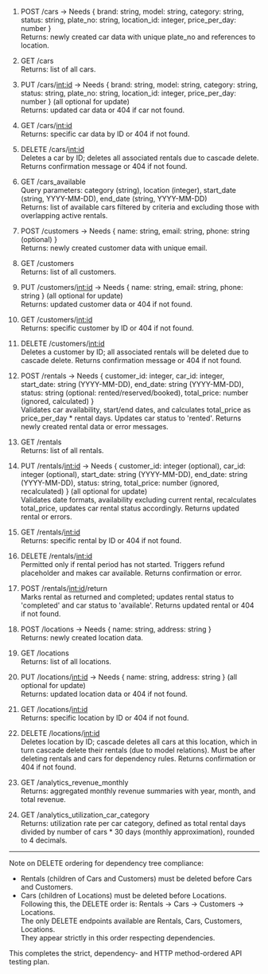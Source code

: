 1. POST /cars -> Needs { brand: string, model: string, category: string, status: string, plate_no: string, location_id: integer, price_per_day: number }  
   Returns: newly created car data with unique plate_no and references to location.

2. GET /cars  
   Returns: list of all cars.

3. PUT /cars/<int:id> -> Needs { brand: string, model: string, category: string, status: string, plate_no: string, location_id: integer, price_per_day: number } (all optional for update)  
   Returns: updated car data or 404 if car not found.

4. GET /cars/<int:id>  
   Returns: specific car data by ID or 404 if not found.

5. DELETE /cars/<int:id>  
   Deletes a car by ID; deletes all associated rentals due to cascade delete. Returns confirmation message or 404 if not found.

6. GET /cars_available  
   Query parameters: category (string), location (integer), start_date (string, YYYY-MM-DD), end_date (string, YYYY-MM-DD)  
   Returns: list of available cars filtered by criteria and excluding those with overlapping active rentals.

7. POST /customers -> Needs { name: string, email: string, phone: string (optional) }  
   Returns: newly created customer data with unique email.

8. GET /customers  
   Returns: list of all customers.

9. PUT /customers/<int:id> -> Needs { name: string, email: string, phone: string } (all optional for update)  
   Returns: updated customer data or 404 if not found.

10. GET /customers/<int:id>  
    Returns: specific customer by ID or 404 if not found.

11. DELETE /customers/<int:id>  
    Deletes a customer by ID; all associated rentals will be deleted due to cascade delete. Returns confirmation message or 404 if not found.

12. POST /rentals -> Needs { customer_id: integer, car_id: integer, start_date: string (YYYY-MM-DD), end_date: string (YYYY-MM-DD), status: string (optional: rented/reserved/booked), total_price: number (ignored, calculated) }  
    Validates car availability, start/end dates, and calculates total_price as price_per_day * rental days. Updates car status to 'rented'. Returns newly created rental data or error messages.

13. GET /rentals  
    Returns: list of all rentals.

14. PUT /rentals/<int:id> -> Needs { customer_id: integer (optional), car_id: integer (optional), start_date: string (YYYY-MM-DD), end_date: string (YYYY-MM-DD), status: string, total_price: number (ignored, recalculated) } (all optional for update)  
    Validates date formats, availability excluding current rental, recalculates total_price, updates car rental status accordingly. Returns updated rental or errors.

15. GET /rentals/<int:id>  
    Returns: specific rental by ID or 404 if not found.

16. DELETE /rentals/<int:id>  
    Permitted only if rental period has not started. Triggers refund placeholder and makes car available. Returns confirmation or error.

17. POST /rentals/<int:id>/return  
    Marks rental as returned and completed; updates rental status to 'completed' and car status to 'available'. Returns updated rental or 404 if not found.

18. POST /locations -> Needs { name: string, address: string }  
    Returns: newly created location data.

19. GET /locations  
    Returns: list of all locations.

20. PUT /locations/<int:id> -> Needs { name: string, address: string } (all optional for update)  
    Returns: updated location data or 404 if not found.

21. GET /locations/<int:id>  
    Returns: specific location by ID or 404 if not found.

22. DELETE /locations/<int:id>  
    Deletes location by ID; cascade deletes all cars at this location, which in turn cascade delete their rentals (due to model relations). Must be after deleting rentals and cars for dependency rules. Returns confirmation or 404 if not found.

23. GET /analytics_revenue_monthly  
    Returns: aggregated monthly revenue summaries with year, month, and total revenue.

24. GET /analytics_utilization_car_category  
    Returns: utilization rate per car category, defined as total rental days divided by number of cars * 30 days (monthly approximation), rounded to 4 decimals.

---

Note on DELETE ordering for dependency tree compliance:  
- Rentals (children of Cars and Customers) must be deleted before Cars and Customers.  
- Cars (children of Locations) must be deleted before Locations.  
Following this, the DELETE order is: Rentals → Cars → Customers → Locations.  
The only DELETE endpoints available are Rentals, Cars, Customers, Locations.  
They appear strictly in this order respecting dependencies.  

This completes the strict, dependency- and HTTP method-ordered API testing plan.